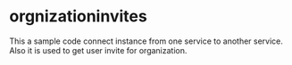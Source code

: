 # orgnizationinvites
This a sample code connect instance from one service to another service. Also it is used to get user invite for organization.
